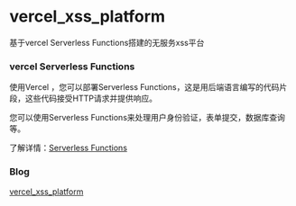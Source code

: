 # vercel_xss_platform
基于vercel Serverless Functions搭建的无服务xss平台

### vercel Serverless Functions
使用Vercel ，您可以部署Serverless Functions，这是用后端语言编写的代码片段，这些代码接受HTTP请求并提供响应。

您可以使用Serverless Functions来处理用户身份验证，表单提交，数据库查询等。

了解详情：[Serverless Functions](https://vercel.com/docs/serverless-functions/introduction)

### Blog
[vercel_xss_platform](https://veo.pub/2021/vercelxss/)
